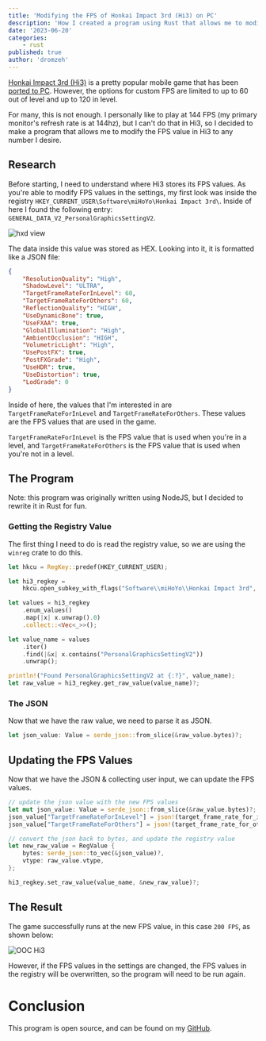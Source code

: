 ```yaml
---
title: 'Modifying the FPS of Honkai Impact 3rd (Hi3) on PC'
description: 'How I created a program using Rust that allows me to modify the FPS value in Honkai Impact 3rd (Hi3) to any number I desire.'
date: '2023-06-20'
categories:
    - rust
published: true
author: 'dromzeh'
---
```


[Honkai Impact 3rd (Hi3)](https://en.wikipedia.org/wiki/Honkai_Impact_3rd) is a pretty popular mobile game that has been [ported to PC](https://honkaiimpact3.hoyoverse.com/global/en-us/news/1977?cate=).
However, the options for custom FPS are limited to up to 60 out of level and up to 120 in level.

For many, this is not enough. I personally like to play at 144 FPS (my primary monitor's refresh rate is at 144hz), but I can't do that in Hi3, so I decided to make a program that allows me to modify the FPS value in Hi3 to any number I desire.

## Research

Before starting, I need to understand where Hi3 stores its FPS values.
As you're able to modify FPS values in the settings, my first look was inside the registry `HKEY_CURRENT_USER\Software\miHoYo\Honkai Impact 3rd\`.
Inside of here I found the following entry: `GENERAL_DATA_V2_PersonalGraphicsSettingV2`.

![hxd view](/images/hxd-hi3-regview.png)

The data inside this value was stored as HEX. Looking into it, it is formatted like a JSON file:

```json
{
	"ResolutionQuality": "High",
	"ShadowLevel": "ULTRA",
	"TargetFrameRateForInLevel": 60,
	"TargetFrameRateForOthers": 60,
	"ReflectionQuality": "HIGH",
	"UseDynamicBone": true,
	"UseFXAA": true,
	"GlobalIllumination": "High",
	"AmbientOcclusion": "HIGH",
	"VolumetricLight": "High",
	"UsePostFX": true,
	"PostFXGrade": "High",
	"UseHDR": true,
	"UseDistortion": true,
	"LodGrade": 0
}
```

Inside of here, the values that I'm interested in are `TargetFrameRateForInLevel` and `TargetFrameRateForOthers`.
These values are the FPS values that are used in the game.

`TargetFrameRateForInLevel` is the FPS value that is used when you're in a level, and `TargetFrameRateForOthers` is the FPS value that is used when you're not in a level.

## The Program

Note: this program was originally written using NodeJS, but I decided to rewrite it in Rust for fun.

### Getting the Registry Value

The first thing I need to do is read the registry value, so we are using the `winreg` crate to do this.

```rust
let hkcu = RegKey::predef(HKEY_CURRENT_USER);

let hi3_regkey =
    hkcu.open_subkey_with_flags("Software\\miHoYo\\Honkai Impact 3rd", KEY_ALL_ACCESS)?;

let values = hi3_regkey
    .enum_values()
    .map(|x| x.unwrap().0)
    .collect::<Vec<_>>();

let value_name = values
    .iter()
    .find(|&x| x.contains("PersonalGraphicsSettingV2"))
    .unwrap();

println!("Found PersonalGraphicsSettingV2 at {:?}", value_name);
let raw_value = hi3_regkey.get_raw_value(value_name)?;
```

### The JSON

Now that we have the raw value, we need to parse it as JSON.

```rust
let json_value: Value = serde_json::from_slice(&raw_value.bytes)?;
```

## Updating the FPS Values

Now that we have the JSON & collecting user input, we can update the FPS values.

```rust
// update the json value with the new FPS values
let mut json_value: Value = serde_json::from_slice(&raw_value.bytes)?;
json_value["TargetFrameRateForInLevel"] = json!(target_frame_rate_for_in_level);
json_value["TargetFrameRateForOthers"] = json!(target_frame_rate_for_others);

// convert the json back to bytes, and update the registry value
let new_raw_value = RegValue {
    bytes: serde_json::to_vec(&json_value)?,
    vtype: raw_value.vtype,
};

hi3_regkey.set_raw_value(value_name, &new_raw_value)?;
```

## The Result

The game successfully runs at the new FPS value, in this case `200 FPS`, as shown below:

![OOC Hi3](/images/ooc-hi3-200fps.png)

However, if the FPS values in the settings are changed, the FPS values in the registry will be overwritten, so the program will need to be run again.

# Conclusion

This program is open source, and can be found on my [GitHub](https://git.dromzeh.dev/hi3-fps-unlocker).
